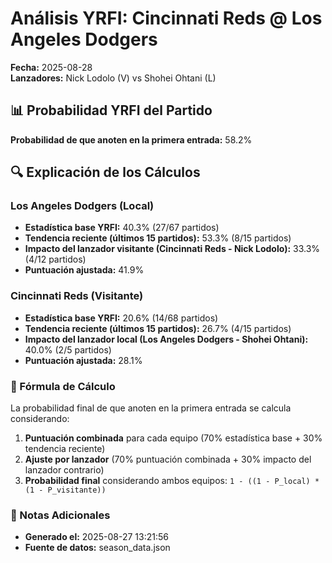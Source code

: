 # Análisis YRFI: Cincinnati Reds @ Los Angeles Dodgers

**Fecha:** 2025-08-28  
**Lanzadores:** Nick Lodolo (V) vs Shohei Ohtani (L)

## 📊 Probabilidad YRFI del Partido

**Probabilidad de que anoten en la primera entrada:** 58.2%

## 🔍 Explicación de los Cálculos

### Los Angeles Dodgers (Local)
- **Estadística base YRFI:** 40.3% (27/67 partidos)
- **Tendencia reciente (últimos 15 partidos):** 53.3% (8/15 partidos)
- **Impacto del lanzador visitante (Cincinnati Reds - Nick Lodolo):** 33.3% (4/12 partidos)
- **Puntuación ajustada:** 41.9%

### Cincinnati Reds (Visitante)
- **Estadística base YRFI:** 20.6% (14/68 partidos)
- **Tendencia reciente (últimos 15 partidos):** 26.7% (4/15 partidos)
- **Impacto del lanzador local (Los Angeles Dodgers - Shohei Ohtani):** 40.0% (2/5 partidos)
- **Puntuación ajustada:** 28.1%

### 📝 Fórmula de Cálculo

La probabilidad final de que anoten en la primera entrada se calcula considerando:
1. **Puntuación combinada** para cada equipo (70% estadística base + 30% tendencia reciente)
2. **Ajuste por lanzador** (70% puntuación combinada + 30% impacto del lanzador contrario)
3. **Probabilidad final** considerando ambos equipos: `1 - ((1 - P_local) * (1 - P_visitante))`

### 📌 Notas Adicionales

- **Generado el:** 2025-08-27 13:21:56
- **Fuente de datos:** season_data.json
